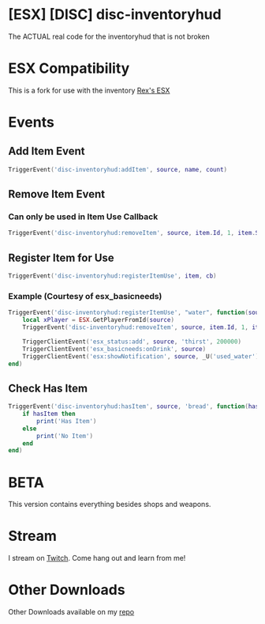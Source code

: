 # [ESX] [DISC] disc-inventoryhud
The ACTUAL real code for the inventoryhud that is not broken

# ESX Compatibility

This is a fork for use with the inventory [Rex's ESX](https://github.com/rex2630/es_extended)

# Events

## Add Item Event

```lua
TriggerEvent('disc-inventoryhud:addItem', source, name, count)
```

## Remove Item Event
### Can only be used in Item Use Callback
```lua
TriggerEvent('disc-inventoryhud:removeItem', source, item.Id, 1, item.Slot, item.Inventory)
```

## Register Item for Use

```lua
TriggerEvent('disc-inventoryhud:registerItemUse', item, cb)
```

### Example (Courtesy of esx_basicneeds)

```lua
TriggerEvent('disc-inventoryhud:registerItemUse', "water", function(source, item)
	local xPlayer = ESX.GetPlayerFromId(source)
	TriggerEvent('disc-inventoryhud:removeItem', source, item.Id, 1, item.Slot, item.Inventory)

	TriggerClientEvent('esx_status:add', source, 'thirst', 200000)
	TriggerClientEvent('esx_basicneeds:onDrink', source)
	TriggerClientEvent('esx:showNotification', source, _U('used_water'))
end)
```

## Check Has Item
```lua
TriggerEvent('disc-inventoryhud:hasItem', source, 'bread', function(hasItem)
    if hasItem then
        print('Has Item')
    else
        print('No Item')
    end
end)
```

# BETA

This version contains everything besides shops and weapons. 

# Stream

I stream on [Twitch](https://www.twitch.tv/DiscworldZA). Come hang out and learn from me!

# Other Downloads

Other Downloads available on my [repo](https://github.com/DiscworldZA/gta-resources)
